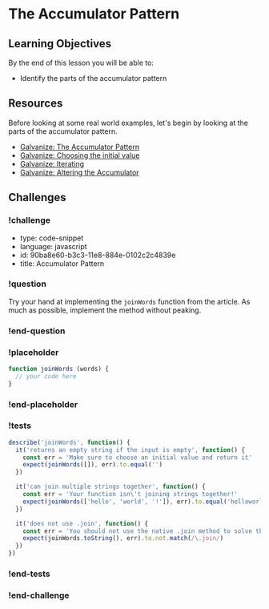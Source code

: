 # The Accumulator Pattern

## Learning Objectives

By the end of this lesson you will be able to:

* Identify the parts of the accumulator pattern

## Resources

Before looking at some real world examples, let's begin by looking at the parts of the
accumulator pattern.

* [Galvanize: The Accumulator Pattern](https://github.com/gSchool/javascript-curriculum/blob/master/20_Functional_Patterns/04_Accumulator_Pattern/README.md)
* [Galvanize: Choosing the initial value](https://github.com/gSchool/javascript-curriculum/blob/master/20_Functional_Patterns/04_Accumulator_Pattern/Choosing%20Initial%20Values.md)
* [Galvanize: Iterating](https://github.com/gSchool/javascript-curriculum/blob/master/20_Functional_Patterns/04_Accumulator_Pattern/Iterating.md)
* [Galvanize: Altering the Accumulator](https://github.com/gSchool/javascript-curriculum/blob/master/20_Functional_Patterns/04_Accumulator_Pattern/Altering%20the%20Accumulator.md)

## Challenges

<!-- Question -->

### !challenge

* type: code-snippet
* language: javascript
* id: 90ba8e60-b3c3-11e8-884e-0102c2c4839e
* title: Accumulator Pattern

### !question

Try your hand at implementing the `joinWords` function from the article. As much as possible, implement the
method without peaking.

### !end-question

### !placeholder

```js
function joinWords (words) {
  // your code here
}
```

### !end-placeholder

### !tests

```js
describe('joinWords', function() {
  it('returns an empty string if the input is empty', function() {
    const err = 'Make sure to choose an initial value and return it'
    expect(joinWords([]), err).to.equal('')
  })

  it('can join multiple strings together', function() {
    const err = 'Your function isn\'t joining strings together!'
    expect(joinWords(['hello', 'world', '!']), err).to.equal('helloworld!')
  })

  it('does not use .join', function() {
    const err = 'You should not use the native .join method to solve this problem'
    expect(joinWords.toString(), err).to.not.match(/\.join/)
  })
})
```

### !end-tests

### !end-challenge
